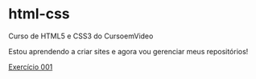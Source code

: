 # html-css
 Curso de HTML5 e CSS3 do CursoemVideo

 Estou aprendendo a criar sites e agora vou gerenciar meus repositórios!

<a href="https://dedierjr.github.io/html-css/exercicios/ex001/index.html">Exercício 001</a>